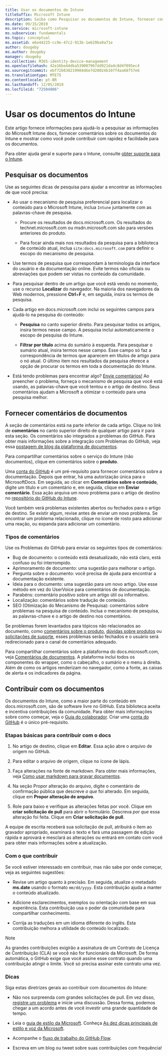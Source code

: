 ```yaml
---
title: Usar os documentos do Intune
titleSuffix: Microsoft Intune
description: Saiba como Pesquisar os documentos do Intune, fornecer comentários de documentos e contribuir com os documentos.
ms.date: 09/15/2019
ms.service: microsoft-intune
ms.subservice: fundamentals
ms.topic: conceptual
ms.assetid: e6e44225-cc9e-47c2-913b-1e629ba9a71e
author: dougeby
ms.author: dougeby
manager: dougeby
ms.collection: M365-identity-device-management
ms.openlocfilehash: 42e16be44dba539007967dd921da4c8d4f095ec4
ms.sourcegitcommit: ebf72b038219904d6e7d20024b107f4aa68f57e6
ms.translationtype: MTE75
ms.contentlocale: pt-BR
ms.lasthandoff: 12/05/2019
ms.locfileid: "72504806"
---
```

# <a name="using-the-intune-docs"></a>Usar os documentos do Intune

Este artigo fornece informações para ajudá-lo a pesquisar as informações do Microsoft Intune docs, fornecer comentários sobre os documentos do Intune e mostrar como você pode contribuir com rapidez e facilidade para os documentos.

Para obter ajuda geral e suporte para o Intune, consulte [obter suporte para o Intune](../get-support.md).

## <a name="search-the-docs"></a>Pesquisar os documentos

 Use as seguintes dicas de pesquisa para ajudar a encontrar as informações de que você precisa:  

- Ao usar o mecanismo de pesquisa preferencial para localizar o conteúdo para o Microsoft Intune, inclua `Intune` juntamente com as palavras-chave de pesquisa.  

  - Procure os resultados de docs.microsoft.com. Os resultados do technet.microsoft.com ou msdn.microsoft.com são para versões anteriores do produto.  

  - Para focar ainda mais nos resultados da pesquisa para a biblioteca de conteúdo atual, inclua `site:docs.microsoft.com` para definir o escopo do mecanismo de pesquisa.  

- Use termos de pesquisa que correspondam à terminologia da interface do usuário e da documentação online. Evite termos não oficiais ou abreviações que podem ser vistas no conteúdo da comunidade.

- Para pesquisar dentro de um artigo que você está vendo no momento, use o recurso **Localizar** do navegador. Na maioria dos navegadores da Web modernos, pressione **Ctrl**+**F** e, em seguida, insira os termos de pesquisa.  

- Cada artigo em docs.microsoft.com inclui os seguintes campos para ajudá-lo na pesquisa do conteúdo:  

  - **Pesquisa** no canto superior direito. Para pesquisar todos os artigos, insira termos nesse campo. A pesquisa inclui automaticamente o escopo de pesquisa do Intune.

  - **Filtrar por título** acima do sumário à esquerda. Para pesquisar o sumário atual, insira termos nesse campo. Esse campo só faz a correspondência de termos que aparecem em títulos de artigo para o nó atual. O último item nos resultados da pesquisa oferece a opção de procurar os termos em toda a documentação do Intune.

- Está tendo problemas para encontrar algo? [Envie comentários!](#provide-doc-feedback) Ao preencher o problema, forneça o mecanismo de pesquisa que você está usando, as palavras-chave que você tentou e o artigo de destino. Seus comentários ajudam a Microsoft a otimizar o conteúdo para uma pesquisa melhor.  

## <a name="provide-doc-feedback"></a>Fornecer comentários de documentos

A seção de comentários está na parte inferior de cada artigo. Clique no link de **comentários** no canto superior direito de qualquer artigo para ir para esta seção. Os comentários são integrados a problemas do GitHub. Para obter mais informações sobre a integração com Problemas do GitHub, veja essa [postagem de blog da plataforma de documentos](https://docs.microsoft.com/teamblog/a-new-feedback-system-is-coming-to-docs).

Para compartilhar comentários sobre o serviço do Intune (não documentos), clique em comentários sobre o **produto**.

Uma [conta do GitHub](https://github.com/join) é um pré-requisito para fornecer comentários sobre a documentação. Depois que entrar, há uma autorização única para o MicrosoftDocs. Em seguida, ao clicar em **Comentários sobre o conteúdo**, digite um título e um comentário e, em seguida, clique em **Enviar comentário**. Essa ação arquiva um novo problema para o artigo de destino no [repositório do GitHub do Intune](https://github.com/MicrosoftDocs/intunedocs/issues).

Você também verá problemas existentes abertos ou fechados para o artigo de destino. Se existir algum, revise antes de enviar um novo problema. Se encontrar um problema relacionado, clique no ícone de rosto para adicionar uma reação, ou expanda para adicionar um comentário.

### <a name="types-of-feedback"></a>Tipos de comentários

Use os Problemas do GitHub para enviar os seguintes tipos de comentários:

- Bug de documento: o conteúdo está desatualizado, não está claro, está confuso ou foi interrompido.
- Aprimoramento de documento: uma sugestão para melhorar o artigo.
- Pergunta sobre o documento: você precisa de ajuda para encontrar a documentação existente.
- Ideia para o documento: uma sugestão para um novo artigo. Use esse método em vez do UserVoice para comentários de documentação.
- Parabéns: comentário positivo sobre um artigo útil ou informativo.
- Localização: comentários sobre tradução de conteúdo.
- SEO (Otimização do Mecanismo de Pesquisa): comentários sobre problemas na pesquisa de conteúdo. Inclua o mecanismo de pesquisa, as palavras-chave e o artigo de destino nos comentários.

Se problemas forem levantados para tópicos não relacionados ao documento, como [comentários sobre o produto](https://microsoftintune.uservoice.com/forums/291681-ideas), [dúvidas sobre produtos](https://social.technet.microsoft.com/Forums/en-US/home?forum=microsoftintuneprod) ou [solicitações de suporte](../get-support.md), esses problemas serão fechados e o usuário será redirecionado para o canal de comentários adequado.

Para compartilhar comentários sobre a plataforma do docs.microsoft.com, veja [Comentários de documentos](https://aka.ms/sitefeedback). A plataforma inclui todos os componentes do wrapper, como o cabeçalho, o sumário e o menu à direita. Além de como os artigos renderizam no navegador, como a fonte, as caixas de alerta e os indicadores da página.

## <a name="contribute-to-docs"></a>Contribuir com os documentos

Os documentos do Intune, como a maior parte do conteúdo em docs.microsoft.com, são de software livre no GitHub. Esta biblioteca aceita e incentiva contribuições da comunidade. Para obter mais informações sobre como começar, veja o [Guia do colaborador](https://docs.microsoft.com/contribute). Criar uma [conta do GitHub](https://github.com/join) é o único pré-requisito.

### <a name="basic-steps-to-contribute-to-docs"></a>Etapas básicas para contribuir com o docs

1. No artigo de destino, clique em **Editar**. Essa ação abre o arquivo de origem no GitHub.  

2. Para editar o arquivo de origem, clique no ícone de lápis.  

3. Faça alterações na fonte de markdown. Para obter mais informações, veja [Como usar markdown para gravar documentos](https://docs.microsoft.com/contribute/how-to-write-use-markdown).  

4. Na seção Propor alteração do arquivo, digite o comentário de confirmação pública que descreve *o que* foi alterado. Em seguida, clique em **Propor alteração de arquivo**.  

5. Role para baixo e verifique as alterações feitas por você. Clique em **criar solicitação de pull** para abrir o formulário. Descreva *por que* essa alteração foi feita. Clique em **Criar solicitação de pull**.

A equipe de escrita receberá sua solicitação de pull, atribuirá o item ao gravador apropriado, examinará o texto e fará uma passagem de edição rápida e aprovará e mesclará as alterações ou entrará em contato com você para obter mais informações sobre a atualização.  

### <a name="what-to-contribute"></a>Com o que contribuir

Se você estiver interessado em contribuir, mas não sabe por onde começar, veja as seguintes sugestões:  

- Revise um artigo quanto à precisão. Em seguida, atualize o metadado **ms.date** usando o formato `mm/dd/yyyy`. Esta contribuição ajuda a manter o conteúdo atualizado.  

- Adicione esclarecimentos, exemplos ou orientação com base em sua experiência. Esta contribuição usa o poder da comunidade para compartilhar conhecimento.

- Corrija as traduções em um idioma diferente do inglês. Esta contribuição melhora a utilidade do conteúdo localizado.  

> [!Note]  
> As grandes contribuições exigirão a assinatura de um Contrato de Licença de Contribuição (CLA) se você não for funcionário da Microsoft. De forma automática, o GitHub exige que você assine esse contrato quando uma contribuição atingir o limite. Você só precisa assinar este contrato uma vez.

### <a name="tips"></a>Dicas

Siga estas diretrizes gerais ao contribuir com documentos do Intune:

- Não nos surpreenda com grandes solicitações de pull. Em vez disso, [registre um problema](#provide-doc-feedback) e inicie uma discussão. Dessa forma, podemos chegar a um acordo antes de você investir uma grande quantidade de tempo.  

- Leia o [guia de estilo da Microsoft](https://aka.ms/MicrosoftStyle). Conheça [As dez dicas principais de estilo e voz da Microsoft](https://docs.microsoft.com/style-guide/top-10-tips-style-voice).  

- Acompanhe o [fluxo de trabalho do GitHub Flow](https://guides.github.com/introduction/flow/).  

- Escreva em um blog ou tweet sobre suas contribuições com frequência!  

